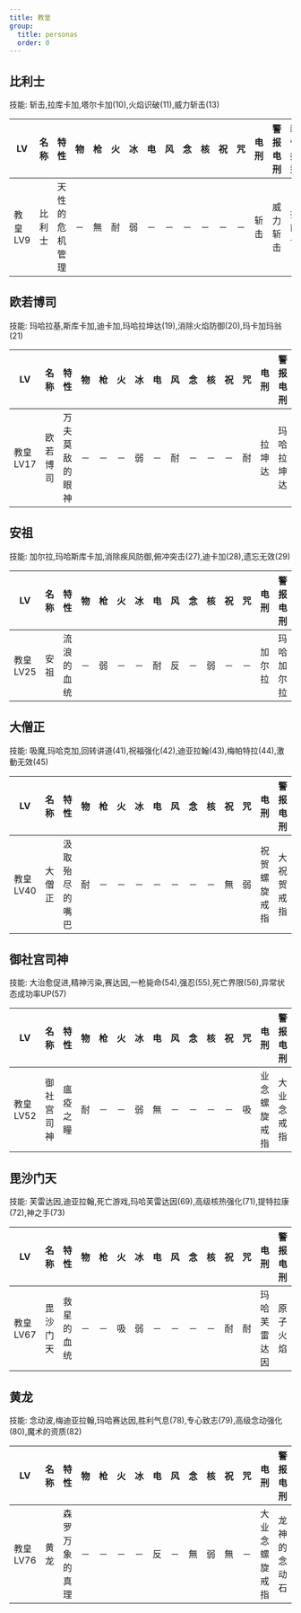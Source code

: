 ```yaml
---
title: 教皇
group:
  title: personas
  order: 0
---
```


## 比利士

技能: 斩击,拉库卡加,塔尔卡加(10),火焰识破(11),威力斩击(13)

| LV   | 名称 | 特性 | 物   | 枪   | 火   | 冰   | 电   | 风   | 念   | 核   | 祝   | 咒   | 电刑 | 警报电刑 | 装备类型 |
| ---- | ---- | ---- | ---- | ---- | ---- | ---- | ---- | ---- | ---- | ---- | ---- | ---- | ---- | -------- | -------- |
|教皇LV9|比利士|天性的危机管理|－|無|耐|弱|－|－|－|－|－|－|斩击|威力斩击|技能卡|

## 欧若博司

技能: 玛哈拉基,斯库卡加,迪卡加,玛哈拉坤达(19),消除火焰防御(20),玛卡加玛翁(21)

| LV   | 名称 | 特性 | 物   | 枪   | 火   | 冰   | 电   | 风   | 念   | 核   | 祝   | 咒   | 电刑 | 警报电刑 | 装备类型 |
| ---- | ---- | ---- | ---- | ---- | ---- | ---- | ---- | ---- | ---- | ---- | ---- | ---- | ---- | -------- | -------- |
|教皇LV17|欧若博司|万夫莫敌的眼神|－|－|－|弱|－|耐|－|－|－|耐|拉坤达|玛哈拉坤达|技能卡|

## 安祖

技能: 加尔拉,玛哈斯库卡加,消除疾风防御,俯冲突击(27),迪卡加(28),遗忘无效(29)

| LV   | 名称 | 特性 | 物   | 枪   | 火   | 冰   | 电   | 风   | 念   | 核   | 祝   | 咒   | 电刑 | 警报电刑 | 装备类型 |
| ---- | ---- | ---- | ---- | ---- | ---- | ---- | ---- | ---- | ---- | ---- | ---- | ---- | ---- | -------- | -------- |
|教皇LV25|安祖|流浪的血统|－|弱|－|－|耐|反|－|弱|－|－|加尔拉|玛哈加尔拉|技能卡|

## 大僧正

技能: 吸魔,玛哈克加,回转讲道(41),祝福强化(42),迪亚拉翰(43),梅帕特拉(44),激動无效(45)

| LV   | 名称 | 特性 | 物   | 枪   | 火   | 冰   | 电   | 风   | 念   | 核   | 祝   | 咒   | 电刑 | 警报电刑 | 装备类型 |
| ---- | ---- | ---- | ---- | ---- | ---- | ---- | ---- | ---- | ---- | ---- | ---- | ---- | ---- | -------- | -------- |
|教皇LV40|大僧正|汲取殆尽的嘴巴|耐|－|－|－|－|－|－|－|無|弱|祝贺螺旋戒指|大祝贺戒指|饰品|

## 御社宫司神

技能: 大治愈促进,精神污染,赛达因,一枪毙命(54),强忍(55),死亡界限(56),异常状态成功率UP(57)

| LV   | 名称 | 特性 | 物   | 枪   | 火   | 冰   | 电   | 风   | 念   | 核   | 祝   | 咒   | 电刑 | 警报电刑 | 装备类型 |
| ---- | ---- | ---- | ---- | ---- | ---- | ---- | ---- | ---- | ---- | ---- | ---- | ---- | ---- | -------- | -------- |
|教皇LV52|御社宫司神|瘟疫之瞳|耐|－|－|弱|無|－|－|－|－|吸|业念螺旋戒指|大业念戒指|饰品|

## 毘沙门天

技能: 芙雷达因,迪亚拉翰,死亡游戏,玛哈芙雷达因(69),高级核热强化(71),提特拉康(72),神之手(73)

| LV   | 名称 | 特性 | 物   | 枪   | 火   | 冰   | 电   | 风   | 念   | 核   | 祝   | 咒   | 电刑 | 警报电刑 | 装备类型 |
| ---- | ---- | ---- | ---- | ---- | ---- | ---- | ---- | ---- | ---- | ---- | ---- | ---- | ---- | -------- | -------- |
|教皇LV67|毘沙门天|救星的血统|－|－|吸|弱|－|－|－|－|耐|耐|玛哈芙雷达因|原子火焰|技能卡|

## 黄龙

技能: 念动波,梅迪亚拉翰,玛哈赛达因,胜利气息(78),专心致志(79),高级念动强化(80),魔术的资质(82)

| LV   | 名称 | 特性 | 物   | 枪   | 火   | 冰   | 电   | 风   | 念   | 核   | 祝   | 咒   | 电刑 | 警报电刑 | 装备类型 |
| ---- | ---- | ---- | ---- | ---- | ---- | ---- | ---- | ---- | ---- | ---- | ---- | ---- | ---- | -------- | -------- |
|教皇LV76|黄龙|森罗万象的真理|－|－|－|－|反|－|無|弱|無|－|大业念螺旋戒指|龙神的念动石|饰品|


    